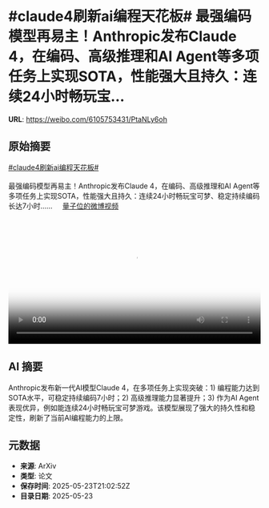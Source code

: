 # #claude4刷新ai编程天花板# 最强编码模型再易主！Anthropic发布Claude 4，在编码、高级推理和AI Agent等多项任务上实现SOTA，性能强大且持久：连续24小时畅玩宝...

**URL**: https://weibo.com/6105753431/PtaNLy6oh

## 原始摘要

<a href="https://m.weibo.cn/search?containerid=231522type%3D1%26t%3D10%26q%3D%23claude4%E5%88%B7%E6%96%B0ai%E7%BC%96%E7%A8%8B%E5%A4%A9%E8%8A%B1%E6%9D%BF%23&amp;extparam=%23claude4%E5%88%B7%E6%96%B0ai%E7%BC%96%E7%A8%8B%E5%A4%A9%E8%8A%B1%E6%9D%BF%23" data-hide=""><span class="surl-text">#claude4刷新ai编程天花板#</span></a> <br><br>最强编码模型再易主！Anthropic发布Claude 4，在编码、高级推理和AI Agent等多项任务上实现SOTA，性能强大且持久：连续24小时畅玩宝可梦、稳定持续编码长达7小时…… <a href="https://video.weibo.com/show?fid=1034:5169528611471386" data-hide=""><span class="url-icon"><img style="width: 1rem;height: 1rem" src="https://h5.sinaimg.cn/upload/2015/09/25/3/timeline_card_small_video_default.png" referrerpolicy="no-referrer"></span><span class="surl-text">量子位的微博视频</span></a> <br clear="both"><div style="clear: both"></div><video controls="controls" poster="https://tvax2.sinaimg.cn/orj480/006Fd7o3ly1i1pl9uczq5j30u01hcgpr.jpg" style="width: 100%"><source src="https://f.video.weibocdn.com/o0/2QdkEvhglx08otl9pF4401041200gqGE0E010.mp4?label=mp4_720p&amp;template=720x1280.24.0&amp;ori=0&amp;ps=1CwnkDw1GXwCQx&amp;Expires=1748037756&amp;ssig=8sd4sj0Qn7&amp;KID=unistore,video"><source src="https://f.video.weibocdn.com/o0/Hu7AjemQlx08otl8OfyE010412009MMF0E010.mp4?label=mp4_hd&amp;template=540x960.24.0&amp;ori=0&amp;ps=1CwnkDw1GXwCQx&amp;Expires=1748037756&amp;ssig=zo%2B3n4IbTM&amp;KID=unistore,video"><source src="https://f.video.weibocdn.com/o0/5Rbrcgoblx08otl8rEXS010412005bln0E010.mp4?label=mp4_ld&amp;template=360x640.24.0&amp;ori=0&amp;ps=1CwnkDw1GXwCQx&amp;Expires=1748037756&amp;ssig=4AngDZEr27&amp;KID=unistore,video"><p>视频无法显示，请前往<a href="https://video.weibo.com/show?fid=1034%3A5169528611471386" target="_blank" rel="noopener noreferrer">微博视频</a>观看。</p></video>

## AI 摘要

Anthropic发布新一代AI模型Claude 4，在多项任务上实现突破：1) 编程能力达到SOTA水平，可稳定持续编码7小时；2) 高级推理能力显著提升；3) 作为AI Agent表现优异，例如能连续24小时畅玩宝可梦游戏。该模型展现了强大的持久性和稳定性，刷新了当前AI编程能力的上限。

## 元数据

- **来源**: ArXiv
- **类型**: 论文
- **保存时间**: 2025-05-23T21:02:52Z
- **目录日期**: 2025-05-23
